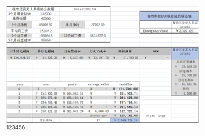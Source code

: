 <!DOCTYPE html>
<html lang="en">
<head>
    <meta charset="UTF-8">
    <title>1252121321353</title>
</head>
<body>
    <img src="QQ图片20210720063643.png">
123456
</body>
</html>
